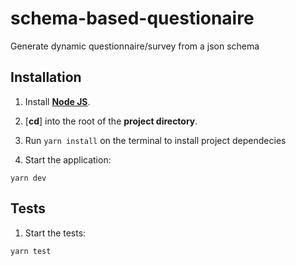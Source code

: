 # schema-based-questionaire
Generate dynamic questionnaire/survey from a json schema 

## Installation

1. Install [**Node JS**](https://nodejs.org/en/).
2. [**cd**] into the root of the **project directory**.
3. Run `yarn install` on the terminal to install project dependecies

4. Start the application:

```
yarn dev
```
<!-- FUTURE IMPROVEMENTS -->

## Tests

1. Start the tests:

```
yarn test
```